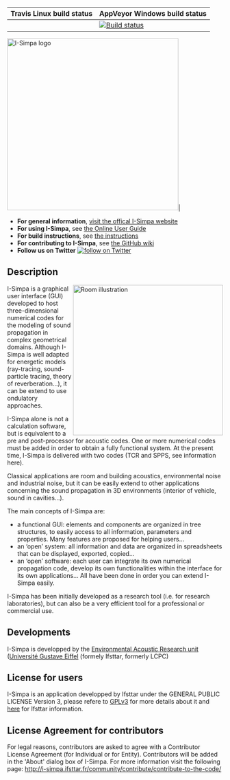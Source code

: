 | Travis Linux build status| AppVeyor Windows build status |
|--------------------------|-------------------------------|
| | [![Build status](https://ci.appveyor.com/api/projects/status/wwbeuje6ddc1wx01?svg=true)](https://ci.appveyor.com/project/wbinek/i-simpa-d0onn)|

<IMG SRC="https://github.com/Ifsttar/I-Simpa/blob/master/Docs/images/I-Simpa-logo.jpg" WIDTH=400 ALT="I-Simpa logo" TITLE="I-Simpa logo">|


* **For general information**, [visit the offical I-Simpa website](http://i-simpa.ifsttar.fr)
* **For using I-Simpa**, see [the Online User Guide](http://i-simpa-wiki.readthedocs.io/en/latest/)
* **For build instructions**, see [the instructions](https://github.com/Ifsttar/I-Simpa/blob/master/Docs/Building.md)
* **For contributing to I-Simpa**, see [the GitHub wiki](https://github.com/Ifsttar/I-Simpa/wiki/)
* **Follow us on Twitter** <a href="https://twitter.com/intent/follow?screen_name=ISimpaOfficial">
        <img src="https://img.shields.io/twitter/follow/ISimpaOfficial.svg?style=social&logo=twitter"
            alt="follow on Twitter"></a>

## Description

<IMG ALIGN="right" SRC="https://github.com/Ifsttar/I-Simpa/blob/master/Docs/images/Illustrations/illustration_i_simpa_room-Home_page.png" WIDTH=350 ALT="Room illustration" TITLE="Room illustration">

I-Simpa is a graphical user interface (GUI) developed to host three-dimensional numerical codes for the modeling of sound propagation in complex geometrical domains. Although I-Simpa is well adapted for energetic models (ray-tracing, sound-particle tracing, theory of reverberation…), it can be extend to use ondulatory approaches.

I-Simpa alone is not a calculation software, but is equivalent to a pre and post-processor for acoustic codes. One or more numerical codes must be added in order to obtain a fully functional system. At the present time, I-Simpa is delivered with two codes (TCR and SPPS, see information here).

Classical applications are room and building acoustics, environmental noise and industrial noise, but it can be easily extend to other applications concerning the sound propagation in 3D environments (interior of vehicle, sound in cavities…).

The main concepts of I-Simpa are:

* a functional GUI: elements and components are organized in tree structures, to easily access to all information, parameters and
properties. Many features are proposed for helping users…
* an ‘open’ system: all information and data are organized in spreadsheets that can be displayed, exported, copied…
* an ‘open’ software: each user can integrate its own numerical propagation code, develop its own functionalities within the interface
for its own applications… All have been done in order you can extend I-Simpa easily.


I-Simpa has been initially developed as a research tool (i.e. for research laboratories), but can also be a very efficient tool for a professional or commercial use.

## Developments

I-Simpa is developped by the [Environmental Acoustic Research unit](http://www.umrae.fr/en/) ([Université Gustave Eiffel](https://www.univ-gustave-eiffel.fr/en/) (formely Ifsttar, formerly LCPC)

## **License for users**

I-Simpa is an application developped by Ifsttar under the GENERAL PUBLIC LICENSE Version 3, please refere to [GPLv3](https://github.com/Ifsttar/I-Simpa/blob/master/LICENSE.md) for more details about it and [here](https://github.com/Ifsttar/I-Simpa/blob/master/Docs/License.txt) for Ifsttar information.

## **License Agreement for contributors**

For legal reasons, contributors are asked to agree with a Contributor License Agreement (for Individual or for Entity). Contributors will be added in the 'About' dialog box of I-Simpa. For more information visit the following page: http://i-simpa.ifsttar.fr/community/contribute/contribute-to-the-code/
